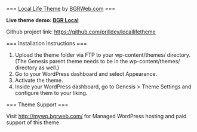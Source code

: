 === <a href="http://bgrweb.com/hyperlocal-theme/">Local Life Theme</a> by <a href="http://mywp.bgrweb.com">BGRWeb.com</a> ===

<strong>Live theme demo: <a href="http://bgrlocal.com">BGR Local</a></strong>

Github project link: https://github.com/prilldev/locallifetheme


=== Installation Instructions ===

1. Upload the theme folder via FTP to your wp-content/themes/ directory. (The Genesis parent theme needs to be in the wp-content/themes/ directory as well.)
2. Go to your WordPress dashboard and select Appearance.
3. Activate the theme.
4. Inside your WordPress dashboard, go to Genesis > Theme Settings and configure them to your liking.


=== Theme Support ===

Visit http://mywp.bgrweb.com/ for Managed WordPress hosting and paid support of this theme.
